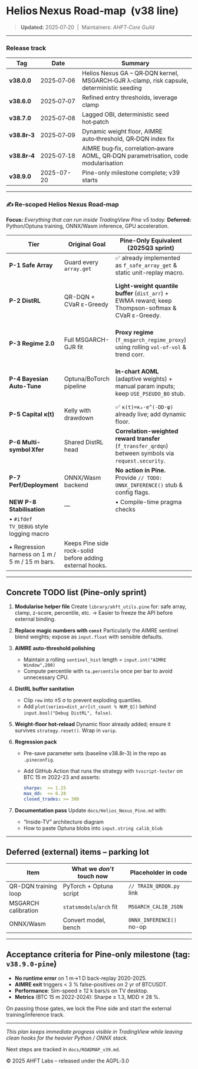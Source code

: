 # Helios Nexus Road‑map  (v38 line)

> **Updated:** 2025‑07‑20  |  Maintainers: *AHFT‑Core Guild*

---

### Release track

| Tag                   | Date       | Summary                                                                                   |
| --------------------- | ---------- | ----------------------------------------------------------------------------------------- |
| **v38.0.0**           | 2025‑07‑06 | Helios Nexus GA – QR‑DQN kernel, MSGARCH‑GJR λ‑clamp, risk capsule, deterministic seeding |
| **v38.6.0**           | 2025‑07‑07 | Refined entry thresholds, leverage clamp                                                  |
| **v38.7.0**           | 2025‑07‑08 | Lagged OBI, deterministic seed hot‑patch                                                  |
| **v38.8r‑3**          | 2025‑07‑09 | Dynamic weight floor, AIMRE auto‑threshold, QR‑DQN index fix                              |
| **v38.8r‑4**          | 2025‑07‑18 | AIMRE bug‑fix, correlation‑aware AOML, QR‑DQN parametrisation, code modularisation        |
| **v38.9.0**           | 2025-07-20 | Pine-only milestone complete; v39 starts |

---

### ✍️ Re-scoped Helios Nexus Road-map

**Focus:** *Everything that can run inside TradingView Pine v5 today.*
**Deferred:** Python/Optuna training, ONNX/Wasm inference, GPU acceleration.

| Tier                                           | Original Goal                                            | Pine-Only Equivalent (2025Q3 sprint)                                                                  | Notes / What we’ll stub                                                                           |
| ---------------------------------------------- | -------------------------------------------------------- | ----------------------------------------------------------------------------------------------------- | ------------------------------------------------------------------------------------------------- |
| **P-1 Safe Array**                             | Guard every `array.get`                                  | ✅ already implemented as `f_safe_array_get` & static unit-replay macro.                               | done                                                                                              |
| **P-2 DistRL**                                 | QR-DQN + CVaR ε-Greedy                                   | **Light-weight quantile buffer** (`dist_arr`) + EWMA reward; keep Thompson-softmax & CVaR ε-Greedy.   | Training of a deep QR-DQN network is postponed; we emulate with 32-slot histogram updated online. |
| **P-3 Regime 2.0**                             | Full MSGARCH-GJR fit                                     | **Proxy regime** (`f_msgarch_regime_proxy`) using rolling `vol-of-vol` & trend corr.                  | GJR parameter estimation to be fitted offline later; leave hook `MSGARCH_CALIB_JSON`.             |
| **P-4 Bayesian Auto-Tune**                     | Optuna/BoTorch pipeline                                  | **In-chart AOML** (adaptive weights) + manual param inputs; keep `USE_PSEUDO_BO` stub.                | Add `input.string calib_blob` so tuned params can be copy-pasted later.                           |
| **P-5 Capital κ(t)**                           | Kelly with drawdown                                      | ✅ `κ(t)=κ₀·e^(-DD·φ)` already live; add dynamic floor.                                                | none                                                                                              |
| **P-6 Multi-symbol Xfer**                      | Shared DistRL head                                       | **Correlation-weighted reward transfer** (`f_transfer_qrdqn`) between symbols via `request.security`. | Shared neural head deferred.                                                                      |
| **P-7 Perf/Deployment**                        | ONNX/Wasm backend                                        | **No action in Pine.** Provide `// TODO: ONNX_INFERENCE()` stub & config flags.                       | All heavy compute deferred.                                                                       |
| **NEW P-8 Stabilisation**                      | —                                                        | • Compile-time pragma checks                                                                          |                                                                                                   |
| • `#ifdef TV_DEBUG` style logging macro        |                                                          |                                                                                                       |                                                                                                   |
| • Regression harness on 1 m / 5 m / 15 m bars. | Keeps Pine side rock-solid before adding external hooks. |                                                                                                       |                                                                                                   |

---

## Concrete TODO list (Pine-only sprint)

1. **Modularise helper file**
   Create `library/ahft_utils.pine` for: safe array, clamp, z-score, percentile, etc.
   → Easier to freeze the API before external binding.

2. **Replace magic numbers with `const`**
   Particularly the AIMRE sentinel blend weights; expose as `input.float` with sensible defaults.

3. **AIMRE auto-threshold polishing**

   * Maintain a rolling `sentinel_hist` length = `input.int("AIMRE Window",200)`
   * Compute percentile with `ta.percentile` once per bar to avoid unnecessary CPU.

4. **DistRL buffer sanitation**

   * Clip `rew` into ±5 σ to prevent exploding quantiles.
   * Add `plot(series=dist_arr[ct_count % NUM_Q])` behind `input.bool("Debug DistRL", false)`.

5. **Weight-floor hot-reload**
   Dynamic floor already added; ensure it survives `strategy.reset()`. Wrap in `varip`.

6. **Regression pack**

   * Pre-save parameter sets (baseline v38.8r-3) in the repo as `.pineconfig`.
   * Add GitHub Action that runs the strategy with `tvscript-tester` on BTC 15 m 2022-23 and asserts:

     ```yaml
     sharpe:  >= 1.25
     max_dd:  <= 0.28
     closed_trades: >= 300
     ```

7. **Documentation pass**
   Update `docs/Helios_Nexus_Pine.md` with:

   * “Inside-TV” architecture diagram
   * How to paste Optuna blobs into `input.string calib_blob`

---

## Deferred (external) items – parking lot

| Item                 | What we *don’t* touch now | Placeholder in code      |
| -------------------- | ------------------------- | ------------------------ |
| QR-DQN training loop | PyTorch + Optuna script   | `// TRAIN_QRDQN.py` link |
| MSGARCH calibration  | `statsmodels`/`arch` fit  | `MSGARCH_CALIB_JSON`     |
| ONNX/Wasm            | Convert model, bench      | `ONNX_INFERENCE()` no-op |

---

## Acceptance criteria for Pine-only milestone (tag: `v38.9.0-pine`)

* **No runtime error** on 1 m→1 D back-replay 2020-2025.
* **AIMRE exit** triggers < 3 % false-positives on 2 yr of BTCUSDT.
* **Performance**: Sim-speed ≥ 12 k bars/s on TV desktop.
* **Metrics** (BTC 15 m 2022-2024): Sharpe ≥ 1.3, MDD ≤ 28 %.

On passing those gates, we lock the Pine side and start the external training/inference track.

---

*This plan keeps immediate progress visible in TradingView while leaving clean hooks for the heavier Python / ONNX stack.*

Next steps are tracked in `docs/ROADMAP_v39.md`.

© 2025 AHFT Labs – released under the AGPL‑3.0
